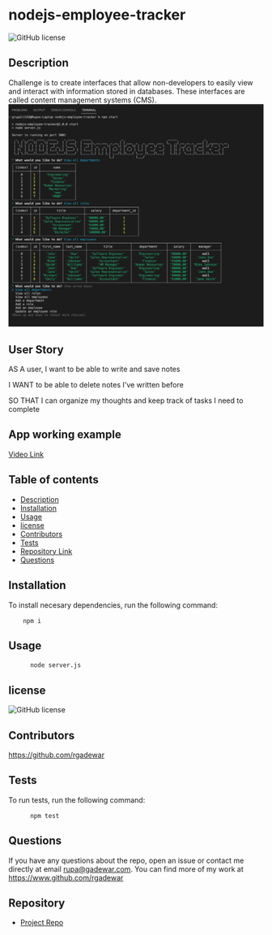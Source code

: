 # nodejs-employee-tracker
![GitHub license](https://img.shields.io/badge/license-MIT-red)
  
## Description 

Challenge is to create interfaces that allow non-developers to easily view and interact with information stored in databases. These interfaces are called content management systems (CMS).
![Image 1](assets/images/UI_view.png)   

## User Story
AS A user, I want to be able to write and save notes

I WANT to be able to delete notes I've written before

SO THAT I can organize my thoughts and keep track of tasks I need to complete

## App working example
[Video Link](https://drive.google.com/file/d/1WFKr8Cew7IF_XivMCecyV-SwmJPqT6Wm/view)

## Table of contents

- [Description](#description)
- [Installation](#installation)
- [Usage](#usage)
- [license](#license)
- [Contributors](#contributors)
- [Tests](#tests)
- [Repository Link](#repository)
- [Questions](#questions)


## Installation
To install necesary dependencies, run the following command:

        npm i

## Usage

          node server.js

## license

![GitHub license](https://img.shields.io/badge/license-MIT-red)

## Contributors

https://github.com/rgadewar

## Tests
To run tests, run the following command:

          npm test

## Questions
If you have any questions about the repo, open an issue or contact me directly at email rupa@gadewar.com. You can find more of my work at
https://www.github.com/rgadewar

## Repository

- [Project Repo](https://github.com/rgadewar/nodejs-employee-tracker)
